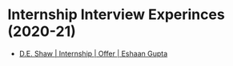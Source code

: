 # Internship Interview Experinces (2020-21)

* [D.E. Shaw | Internship | Offer | Eshaan Gupta](https://www.geeksforgeeks.org/de-shaw-internship-interview-experience-on-campus-2021/)
